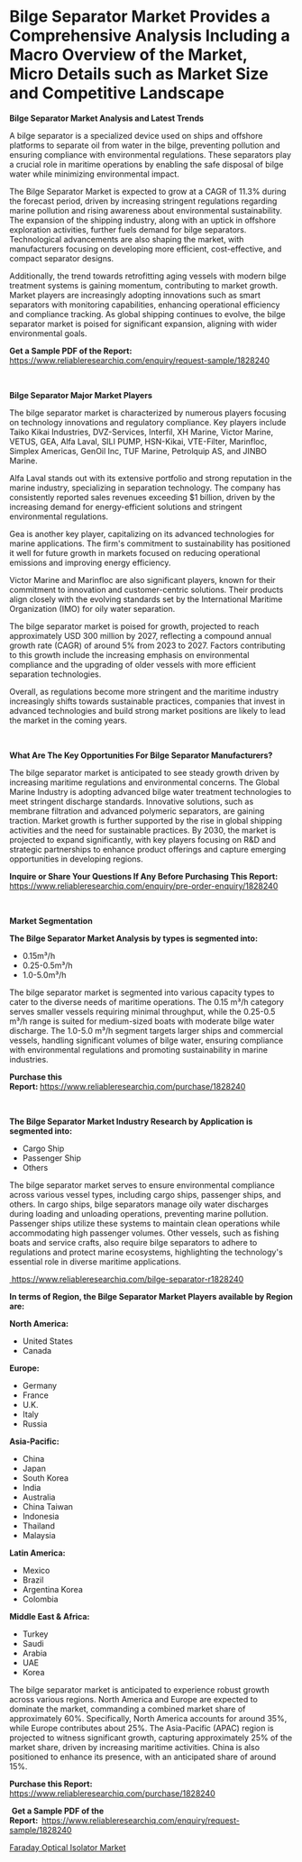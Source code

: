 <p><h1>Bilge Separator Market Provides a Comprehensive Analysis Including a Macro Overview of the Market, Micro Details such as Market Size and Competitive Landscape</h1></p><p><strong>Bilge Separator Market Analysis and Latest Trends</strong></p>
<p><p>A bilge separator is a specialized device used on ships and offshore platforms to separate oil from water in the bilge, preventing pollution and ensuring compliance with environmental regulations. These separators play a crucial role in maritime operations by enabling the safe disposal of bilge water while minimizing environmental impact.</p><p>The Bilge Separator Market is expected to grow at a CAGR of 11.3% during the forecast period, driven by increasing stringent regulations regarding marine pollution and rising awareness about environmental sustainability. The expansion of the shipping industry, along with an uptick in offshore exploration activities, further fuels demand for bilge separators. Technological advancements are also shaping the market, with manufacturers focusing on developing more efficient, cost-effective, and compact separator designs.</p><p>Additionally, the trend towards retrofitting aging vessels with modern bilge treatment systems is gaining momentum, contributing to market growth. Market players are increasingly adopting innovations such as smart separators with monitoring capabilities, enhancing operational efficiency and compliance tracking. As global shipping continues to evolve, the bilge separator market is poised for significant expansion, aligning with wider environmental goals.</p></p>
<p><strong>Get a Sample PDF of the Report:&nbsp;</strong> <a href="https://www.reliableresearchiq.com/enquiry/request-sample/1828240?utm_campaign=2482&utm_medium=2&utm_source=Github&utm_content=ia&utm_term=19022025&utm_id=bilge-separator">https://www.reliableresearchiq.com/enquiry/request-sample/1828240</a></p>
<p>&nbsp;</p>
<p><strong>Bilge Separator Major Market Players</strong></p>
<p><p>The bilge separator market is characterized by numerous players focusing on technology innovations and regulatory compliance. Key players include Taiko Kikai Industries, DVZ-Services, Interfil, XH Marine, Victor Marine, VETUS, GEA, Alfa Laval, SILI PUMP, HSN-Kikai, VTE-Filter, Marinfloc, Simplex Americas, GenOil Inc, TUF Marine, Petrolquip AS, and JINBO Marine.</p><p>Alfa Laval stands out with its extensive portfolio and strong reputation in the marine industry, specializing in separation technology. The company has consistently reported sales revenues exceeding $1 billion, driven by the increasing demand for energy-efficient solutions and stringent environmental regulations.</p><p>Gea is another key player, capitalizing on its advanced technologies for marine applications. The firm's commitment to sustainability has positioned it well for future growth in markets focused on reducing operational emissions and improving energy efficiency.</p><p>Victor Marine and Marinfloc are also significant players, known for their commitment to innovation and customer-centric solutions. Their products align closely with the evolving standards set by the International Maritime Organization (IMO) for oily water separation.</p><p>The bilge separator market is poised for growth, projected to reach approximately USD 300 million by 2027, reflecting a compound annual growth rate (CAGR) of around 5% from 2023 to 2027. Factors contributing to this growth include the increasing emphasis on environmental compliance and the upgrading of older vessels with more efficient separation technologies.</p><p>Overall, as regulations become more stringent and the maritime industry increasingly shifts towards sustainable practices, companies that invest in advanced technologies and build strong market positions are likely to lead the market in the coming years.</p></p>
<p>&nbsp;</p>
<p><strong>What Are The Key Opportunities For Bilge Separator Manufacturers?</strong></p>
<p><p>The bilge separator market is anticipated to see steady growth driven by increasing maritime regulations and environmental concerns. The Global Marine Industry is adopting advanced bilge water treatment technologies to meet stringent discharge standards. Innovative solutions, such as membrane filtration and advanced polymeric separators, are gaining traction. Market growth is further supported by the rise in global shipping activities and the need for sustainable practices. By 2030, the market is projected to expand significantly, with key players focusing on R&D and strategic partnerships to enhance product offerings and capture emerging opportunities in developing regions.</p></p>
<p><strong>Inquire or Share Your Questions If Any Before Purchasing This Report:</strong> <a href="https://www.reliableresearchiq.com/enquiry/pre-order-enquiry/1828240?utm_campaign=2482&utm_medium=2&utm_source=Github&utm_content=ia&utm_term=19022025&utm_id=bilge-separator">https://www.reliableresearchiq.com/enquiry/pre-order-enquiry/1828240</a></p>
<p>&nbsp;</p>
<p><strong>Market Segmentation</strong></p>
<p><strong>The Bilge Separator Market Analysis by types is segmented into:</strong></p>
<p><ul><li>0.15m³/h</li><li>0.25-0.5m³/h</li><li>1.0-5.0m³/h</li></ul></p>
<p><p>The bilge separator market is segmented into various capacity types to cater to the diverse needs of maritime operations. The 0.15 m³/h category serves smaller vessels requiring minimal throughput, while the 0.25-0.5 m³/h range is suited for medium-sized boats with moderate bilge water discharge. The 1.0-5.0 m³/h segment targets larger ships and commercial vessels, handling significant volumes of bilge water, ensuring compliance with environmental regulations and promoting sustainability in marine industries.</p></p>
<p><strong>Purchase this Report:&nbsp;</strong><a href="https://www.reliableresearchiq.com/purchase/1828240?utm_campaign=2482&utm_medium=2&utm_source=Github&utm_content=ia&utm_term=19022025&utm_id=bilge-separator">https://www.reliableresearchiq.com/purchase/1828240</a></p>
<p>&nbsp;</p>
<p><strong>The Bilge Separator Market Industry Research by Application is segmented into:</strong></p>
<p><ul><li>Cargo Ship</li><li>Passenger Ship</li><li>Others</li></ul></p>
<p><p>The bilge separator market serves to ensure environmental compliance across various vessel types, including cargo ships, passenger ships, and others. In cargo ships, bilge separators manage oily water discharges during loading and unloading operations, preventing marine pollution. Passenger ships utilize these systems to maintain clean operations while accommodating high passenger volumes. Other vessels, such as fishing boats and service crafts, also require bilge separators to adhere to regulations and protect marine ecosystems, highlighting the technology's essential role in diverse maritime applications.</p></p>
<p><a href="https://www.reliableresearchiq.com/bilge-separator-r1828240?utm_campaign=2482&utm_medium=2&utm_source=Github&utm_content=ia&utm_term=19022025&utm_id=bilge-separator">&nbsp;https://www.reliableresearchiq.com/bilge-separator-r1828240</a></p>
<p><strong>In terms of Region, the Bilge Separator Market Players available by Region are:</strong></p>
<p>
    <p> <strong> North America: </strong>
        <ul>
            <li>United States</li>
            <li>Canada</li>
        </ul>
        </p> 
    <p> <strong> Europe: </strong>
        <ul>
            <li>Germany</li>
            <li>France</li>
            <li>U.K.</li>
            <li>Italy</li>
            <li>Russia</li>
        </ul>
        </p> 
    <p> <strong> Asia-Pacific: </strong>
        <ul>
            <li>China</li>
            <li>Japan</li>
            <li>South Korea</li>
            <li>India</li>
            <li>Australia</li>
            <li>China Taiwan</li>
            <li>Indonesia</li>
            <li>Thailand</li>
            <li>Malaysia</li>
        </ul>
        </p> 
    <p> <strong> Latin America: </strong>
        <ul>
            <li>Mexico</li>
            <li>Brazil</li>
            <li>Argentina Korea</li>
            <li>Colombia</li>
        </ul>
        </p> 
    <p> <strong> Middle East & Africa: </strong>
        <ul>
            <li>Turkey</li>
            <li>Saudi</li>
            <li>Arabia</li>
            <li>UAE</li>
            <li>Korea</li>
        </ul>
    </p>
    </p>
<p><p>The bilge separator market is anticipated to experience robust growth across various regions. North America and Europe are expected to dominate the market, commanding a combined market share of approximately 60%. Specifically, North America accounts for around 35%, while Europe contributes about 25%. The Asia-Pacific (APAC) region is projected to witness significant growth, capturing approximately 25% of the market share, driven by increasing maritime activities. China is also positioned to enhance its presence, with an anticipated share of around 15%.</p></p>
<p><strong>Purchase this Report: </strong><a href="https://www.reliableresearchiq.com/purchase/1828240?utm_campaign=2482&utm_medium=2&utm_source=Github&utm_content=ia&utm_term=19022025&utm_id=bilge-separator">https://www.reliableresearchiq.com/purchase/1828240</a></p>
<p>&nbsp;<strong>Get a Sample PDF of the Report:&nbsp;&nbsp;</strong><a href="https://www.reliableresearchiq.com/enquiry/request-sample/1828240?utm_campaign=2482&utm_medium=2&utm_source=Github&utm_content=ia&utm_term=19022025&utm_id=bilge-separator">https://www.reliableresearchiq.com/enquiry/request-sample/1828240</a></p>
<p><strong></strong></p>
<p><p><a href="https://github.com/akaalahk/Market-Research-Report-List-1/blob/main/faraday-optical-isolator-market.md?utm_campaign=2482&utm_medium=2&utm_source=Github&utm_content=ia&utm_term=19022025&utm_id=bilge-separator">Faraday Optical Isolator Market</a></p></p>